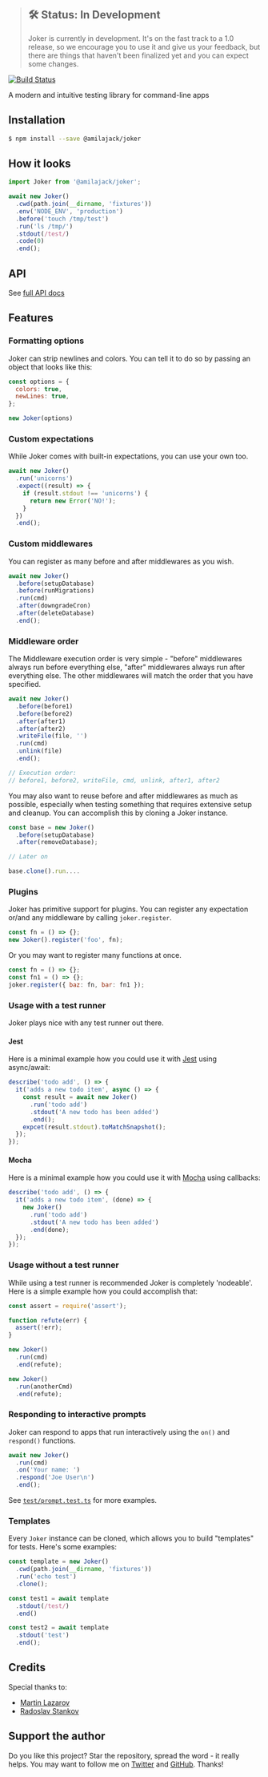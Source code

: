 > ## 🛠 Status: In Development
> Joker is currently in development. It's on the fast track to a 1.0 release, so we encourage you to use it and give us your feedback, but there are things that haven't been finalized yet and you can expect some changes.

[![Build Status](https://dev.azure.com/amilajack/amilajack/_apis/build/status/amilajack.joker?branchName=master)](https://dev.azure.com/amilajack/amilajack/_build/latest?definitionId=1&branchName=master)

A modern and intuitive testing library for command-line apps

## Installation

```bash
$ npm install --save @amilajack/joker
```

## How it looks

```js
import Joker from '@amilajack/joker';

await new Joker()
  .cwd(path.join(__dirname, 'fixtures'))
  .env('NODE_ENV', 'production')
  .before('touch /tmp/test')
  .run('ls /tmp/')
  .stdout(/test/)
  .code(0)
  .end();
```

## API

See [full API docs](https://amilajack.github.io/joker/classes/runner)

## Features

### Formatting options

Joker can strip newlines and colors. You can tell it to do so by passing an
object that looks like this:

```js
const options = {
  colors: true,
  newLines: true,
};

new Joker(options)
```

### Custom expectations

While Joker comes with built-in expectations, you can use your own too.

```js
await new Joker()
  .run('unicorns')
  .expect((result) => {
    if (result.stdout !== 'unicorns') {
      return new Error('NO!');
    }
  })
  .end();
```

### Custom middlewares

You can register as many before and after middlewares as you wish.

```js
await new Joker()
  .before(setupDatabase)
  .before(runMigrations)
  .run(cmd)
  .after(downgradeCron)
  .after(deleteDatabase)
  .end();
```

### Middleware order

The Middleware execution order is very simple - "before" middlewares always run
before everything else, "after" middlewares always run after everything else.
The other middlewares will match the order that you have specified.

```js
await new Joker()
  .before(before1)
  .before(before2)
  .after(after1)
  .after(after2)
  .writeFile(file, '')
  .run(cmd)
  .unlink(file)
  .end();

// Execution order:
// before1, before2, writeFile, cmd, unlink, after1, after2
```

You may also want to reuse before and after middlewares as much as possible,
especially when testing something that requires extensive setup and cleanup. You
can accomplish this by cloning a Joker instance.

```js
const base = new Joker()
  .before(setupDatabase)
  .after(removeDatabase);

// Later on

base.clone().run....
```

### Plugins

Joker has primitive support for plugins. You can register any expectation or/and
any middleware by calling `joker.register`.

```js
const fn = () => {};
new Joker().register('foo', fn);
```

Or you may want to register many functions at once.

```js
const fn = () => {};
const fn1 = () => {};
joker.register({ baz: fn, bar: fn1 });
```

### Usage with a test runner

Joker plays nice with any test runner out there.

#### Jest

Here is a minimal example how you could use it with [Jest](http://jestjs.io) using async/await:

```js
describe('todo add', () => {
  it('adds a new todo item', async () => {
    const result = await new Joker()
      .run('todo add')
      .stdout('A new todo has been added')
      .end();
    expcet(result.stdout).toMatchSnapshot();
  });
});
```

#### Mocha

Here is a minimal example how you could use it with [Mocha](http://mochajs.org) using callbacks:

```js
describe('todo add', () => {
  it('adds a new todo item', (done) => {
    new Joker()
      .run('todo add')
      .stdout('A new todo has been added')
      .end(done);
  });
});
```

### Usage without a test runner

While using a test runner is recommended Joker is completely 'nodeable'. Here is
a simple example how you could accomplish that:

```js
const assert = require('assert');

function refute(err) {
  assert(!err);
}

new Joker()
  .run(cmd)
  .end(refute);

new Joker()
  .run(anotherCmd)
  .end(refute);
```

### Responding to interactive prompts

Joker can respond to apps that run interactively using the `on()` and
`respond()` functions.

```js
await new Joker()
  .run(cmd)
  .on('Your name: ')
  .respond('Joe User\n')
  .end();
```

See [`test/prompt.test.ts`](https://github.com/amilajack/joker/blob/master/tests/prompt.test.ts) for more examples.

### Templates

Every `Joker` instance can be cloned, which allows you to build "templates" for tests. Here's some examples:

```js
const template = new Joker()
  .cwd(path.join(__dirname, 'fixtures'))
  .run('echo test')
  .clone();

const test1 = await template
  .stdout(/test/)
  .end()

const test2 = await template
  .stdout('test')
  .end();
```

## Credits

Special thanks to:

- [Martin Lazarov](https://github.com/mlazarov)
- [Radoslav Stankov](https://github.com/rstankov)

## Support the author

Do you like this project? Star the repository, spread the word - it really helps. You may want to follow
me on [Twitter](https://twitter.com/amilajack) and
[GitHub](https://github.com/amilajack). Thanks!
